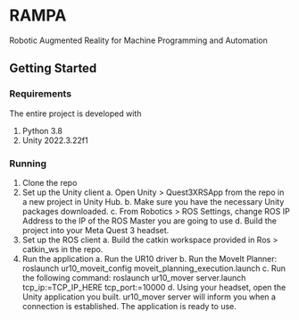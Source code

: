 # RAMPA
Robotic Augmented Reality for Machine Programming and Automation

## Getting Started
### Requirements
The entire project is developed with
1. Python 3.8
2. Unity 2022.3.22f1

### Running
1. Clone the repo
2. Set up the Unity client
   a. Open Unity > Quest3XRSApp from the repo in a new project in Unity Hub.
   b. Make sure you have the necessary Unity packages downloaded.
   c. From Robotics > ROS Settings, change ROS IP Address to the IP of the ROS Master you are going to use
   d. Build the project into your Meta Quest 3 headset.
3. Set up the ROS client
   a. Build the catkin workspace provided in Ros > catkin_ws in the repo.
4. Run the application
   a. Run the UR10 driver
   b. Run the MoveIt Planner: roslaunch ur10_moveit_config moveit_planning_execution.launch
   c. Run the following command: roslaunch ur10_mover server.launch tcp_ip:=TCP_IP_HERE tcp_port:=10000
   d. Using your headset, open the Unity application you built. ur10_mover server will inform you when a connection is established. The application is ready to use.


